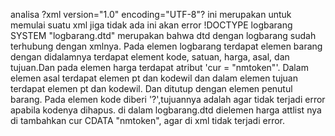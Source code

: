 analisa
?xml version="1.0" encoding="UTF-8"? ini merupakan untuk memulai suatu xml jiga tidak ada ini akan error
!DOCTYPE logbarang SYSTEM "logbarang.dtd" merupakan bahwa dtd dengan logbarang sudah terhubung dengan xmlnya.
Pada elemen logbarang terdapat elemen barang dengan didalamnya terdapat element kode, satuan, harga, asal, dan tujuan.Dan pada elemen harga terdapat atribut 'cur = "nmtoken"'. Dalam elemen asal terdapat elemen pt dan kodewil dan dalam elemen tujuan terdapat elemen pt dan kodewil. Dan ditutup dengan elemen penutul barang. Pada elemen kode diberi '?',tujuannya adalah agar tidak terjadi error apabila kodenya dihapus. di dalam logbarang.dtd dielemen harga attlist nya di tambahkan cur CDATA "nmtoken", agar di xml tidak terjadi error.
